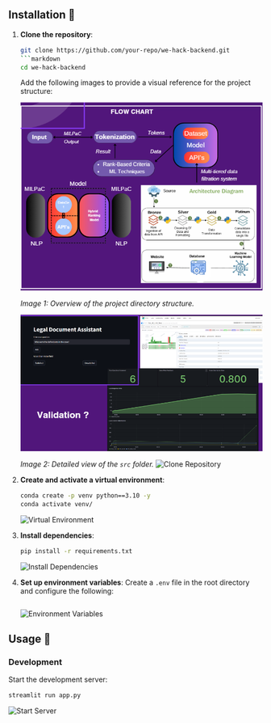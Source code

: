 ## Installation 🚀
1. **Clone the repository**:
    ```bash
    git clone https://github.com/your-repo/we-hack-backend.git
    ```markdown
    cd we-hack-backend
    ```



    Add the following images to provide a visual reference for the project structure:

    ![Image 1](img_rd/image1.png)

    
    *Image 1: Overview of the project directory structure.*



    ![Image 2](img_rd/image2.png)


    *Image 2: Detailed view of the `src` folder.*
    ![Clone Repository](https://media.giphy.com/media/3o7abldj0b3rxrZUxW/giphy.gif)




2. **Create and activate a virtual environment**:
    ```bash
    conda create -p venv python==3.10 -y
    conda activate venv/
    ```
    ![Virtual Environment](https://media.giphy.com/media/26AHONQ79FdWZhAI0/giphy.gif)


3. **Install dependencies**:
    ```bash
    pip install -r requirements.txt
    ```
    ![Install Dependencies](https://media.giphy.com/media/3o7abKhOpu0NwenH3O/giphy.gif)

4. **Set up environment variables**:
    Create a `.env` file in the root directory and configure the following:
    ```

    ```
    ![Environment Variables](https://media.giphy.com/media/l0HlNQ03J5JxX6lva/giphy.gif)

## Usage 🎉
### Development
Start the development server:
```bash
streamlit run app.py
```
![Start Server](https://media.giphy.com/media/3o7abldj0b3rxrZUxW/giphy.gif)
